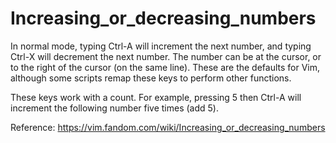 # Increasing_or_decreasing_numbers

In normal mode, typing Ctrl-A will increment the next number, and typing Ctrl-X will decrement the next number. The number can be at the cursor, or to the right of the cursor (on the same line). These are the defaults for Vim, although some scripts remap these keys to perform other functions.

These keys work with a count. For example, pressing 5 then Ctrl-A will increment the following number five times (add 5).

Reference: https://vim.fandom.com/wiki/Increasing_or_decreasing_numbers